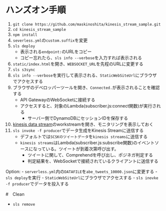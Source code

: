 # ハンズオン手順

1. `git clone https://github.com/maskinoshita/kinesis_stream_sample.git`
2. `cd kinesis_stream_sample`
3. `npm install`
4. `severless.yml`の`custom.suffix`を変更
5. `sls deploy`
    - 表示される`endpoint:`のURLをコピー
    - コピー忘れたら、`sls info --verbose`を入力すれば表示される
6. `static/index.html`を開き、`WEBSOCKET_URL`を先程のURLに変更する
7. `sls s3sync`
8. `sls info --verbose`を実行して表示される、`StaticWebSiteUrl`にブラウザでアクセスする
9. ブラウザのデベロッパーツールを開き、`Connected.`が表示されることを確認する
    - API GatewayのWebSocketに接続する
    - アクセスすると、対象のLambda(subscriber.js:connect関数)が実行される
        - サーバー側でDynamoDBにセッションIDを保存する
10. [kinesis data stream](https://ap-northeast-1.console.aws.amazon.com/kinesis/home?region=ap-northeast-1#/streams/list)のworkstreamを開き、モニタリングを表示しておく
11. `sls invoke -f producer`でデータ生成をKinesis Streamに送信する
    - デフォルトでは`SCSKのツイートデータ`を`kinesis streams`に送信する
    - `kinesis streams`はLambda(subscriber.js:subscribe関数)のイベントソースになっている。ツイートが到着次第呼び出す。
        - ツイートに関して、Comprehendを呼び出し、ポジネガ判定する
        - 判定結果を、WebSocketで接続されているクライアントに送信する

Option:
    - `serverless.yml`内の`DATAFILE`を`abe_tweets_10000.json`に変更する
    - `sls deploy`を実行
    - `StaticWebSiteUrl`にブラウザでアクセスする
    - `sls inovke -f producer`でデータを投入する

#　Clean

* `sls remove`